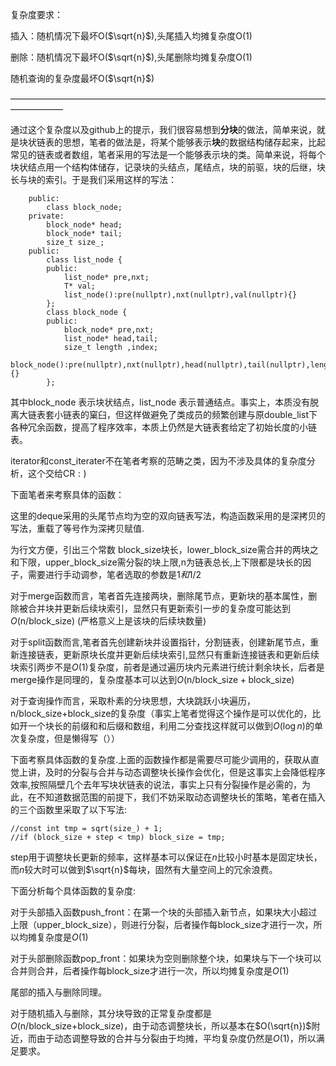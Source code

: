 复杂度要求：

插入：随机情况下最坏O($\sqrt{n}$),头尾插入均摊复杂度O(1)

删除：随机情况下最坏O($\sqrt{n}$),头尾删除均摊复杂度O(1)

随机查询的复杂度最坏O($\sqrt{n}$)

——————————————————————————————————————————

通过这个复杂度以及github上的提示，我们很容易想到**分块**的做法，简单来说，就是块状链表的思想，笔者的做法是，将某个能够表示**块**的数据结构储存起来，比起常见的链表或者数组，笔者采用的写法是一个能够表示块的类。简单来说，将每个块状结点用一个结构体储存，记录块的头结点，尾结点，块的前驱，块的后继，块长与块的索引。于是我们采用这样的写法：

```
    public:
        class block_node;
    private:
        block_node* head;
        block_node* tail;
        size_t size_;
    public:
        class list_node {
        public:
            list_node* pre,nxt;
            T* val;
            list_node():pre(nullptr),nxt(nullptr),val(nullptr){}
        };
        class block_node {
        public:
            block_node* pre,nxt;
            list_node* head,tail;
            size_t length ,index;
            block_node():pre(nullptr),nxt(nullptr),head(nullptr),tail(nullptr),length(0),index(0){}
        };
```

其中$\text{block_node}$ 表示块状结点，$\text{list_node}$ 表示普通结点。事实上，本质没有脱离大链表套小链表的窠臼，但这样做避免了类成员的频繁创建与原$\text{double_list}$下各种冗余函数，提高了程序效率，本质上仍然是大链表套给定了初始长度的小链表。

$\text{iterator}$和$\text{const_iterater}$不在笔者考察的范畴之类，因为不涉及具体的复杂度分析，这个交给$\text{CR}:)$

下面笔者来考察具体的函数：

这里的$\text{deque}$采用的头尾节点均为空的双向链表写法，构造函数采用的是深拷贝的写法，重载了等号作为深拷贝赋值.

为行文方便，引出三个常数 $\text{block_size}$块长，$\text{lower_block_size}$需合并的两块之和下限，$\text{upper_block_size}$需分裂的块上限,$\text{n}$为链表总长,上下限都是块长的因子，需要进行手动调参，笔者选取的参数是$1和1/2$

对于$\text{merge}$函数而言，笔者首先连接两块，删除尾节点，更新块的基本属性，删除被合并块并更新后续块索引，显然只有更新索引一步的复杂度可能达到$O(\text{n/block_size})$ (严格意义上是该块的后续块数量)


对于$\text{split}$函数而言,笔者首先创建新块并设置指针，分割链表，创建新尾节点，重新连接链表，更新原块长度并更新后续块索引,显然只有重新连接链表和更新后续块索引两步不是$O(1)$复杂度，前者是通过遍历块内元素进行统计剩余块长，后者是$\text{merge}$操作是同理的，复杂度基本可以达到$O(\text{n/block_size}+\text{block_size})$


对于查询操作而言，采取朴素的分块思想，大块跳跃小块遍历，$\text{n/block_size+block_size}$的复杂度（事实上笔者觉得这个操作是可以优化的，比如开一个块长的前缀和和后缀和数组，利用二分查找这样就可以做到$O(\log n)$的单次复杂度，但是懒得写（））

下面考察具体函数的复杂度.上面的函数操作都是需要尽可能少调用的，获取从直觉上讲，及时的分裂与合并与动态调整块长操作会优化，但是这事实上会降低程序效率,按照隔壁几个去年写块状链表的说法，事实上只有分裂操作是必需的，为此，在不知道数据范围的前提下，我们不妨采取动态调整块长的策略，笔者在插入的三个函数里采取了以下写法:

```
//const int tmp = sqrt(size_) + 1;
//if (block_size + step < tmp) block_size = tmp;
```
$\text{step}$用于调整块长更新的频率，这样基本可以保证在$n$比较小时基本是固定块长，而$n$较大时可以做到$\sqrt{n}$每块，固然有大量空间上的冗余浪费。

下面分析每个具体函数的复杂度:

对于头部插入函数$\text{push_front}$：在第一个块的头部插入新节点，如果块大小超过上限（$\text{upper_block_size}$），则进行分裂，后者操作每$\text{block_size}$才进行一次，所以均摊复杂度是$O(1)$

对于头部删除函数$\text{pop_front}$：如果块为空则删除整个块，如果块与下一个块可以合并则合并，后者操作每$\text{block_size}$才进行一次，所以均摊复杂度是$O(1)$

尾部的插入与删除同理。

对于随机插入与删除，其分块导致的正常复杂度都是$O(\text{n/block_size+block_size})$，由于动态调整块长，所以基本在$O(\sqrt{n})$附近，而由于动态调整导致的合并与分裂由于均摊，平均复杂度仍然是$O(1)$，所以满足要求。


